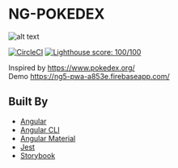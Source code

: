 # NG-POKEDEX

![alt text](https://github.com/devlorz/ng6-pokedex/blob/master/src/assets/icons/icon-256.png "NG-POKEDEX")

[![CircleCI](https://circleci.com/gh/devlorz/ng6-pokedex.svg?style=svg)](https://circleci.com/gh/devlorz/ng6-pokedex)
[![Lighthouse score: 100/100](https://lighthouse-badge.appspot.com/?score=100&category=PWA)](https://github.com/ebidel/lighthouse-badge)

Inspired by https://www.pokedex.org/  
Demo https://ng5-pwa-a853e.firebaseapp.com/

## Built By
- [Angular](https://github.com/angular/angular) 
- [Angular CLI](https://github.com/angular/angular-cli)
- [Angular Material](https://github.com/angular/angular-cli)
- [Jest](https://github.com/facebook/jest)
- [Storybook](https://github.com/storybooks/storybook)
